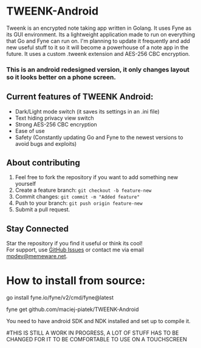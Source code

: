 # TWEENK-Android
Tweenk is an encrypted note taking app written in Golang. It uses Fyne as its GUI environment. Its a lightweight application made to run on everything that Go and Fyne can run on.
I'm planning to update it frequently and add new useful stuff to it so it will become a powerhouse of a note app in the future.
It uses a custom .tweenk extension and AES-256 CBC encryption.
### This is an android redesigned version, it only changes layout so it looks better on a phone screen.

## Current features of TWEENK Android:
* Dark/Light mode switch (it saves its settings in an .ini file)
* Text hiding privacy view switch
* Strong AES-256 CBC encryption
* Ease of use
* Safety (Constantly updating Go and Fyne to the newest versions to avoid bugs and exploits)

## **About contributing**

1. Feel free to fork the repository if you want to add something new yourself
2. Create a feature branch: `git checkout -b feature-new`
3. Commit changes: `git commit -m "Added feature"`
4. Push to your branch: `git push origin feature-new`
5. Submit a pull request.

## **Stay Connected**
Star the repository if you find it useful or think its cool!  
For support, use [GitHub Issues](https://github.com/maciej-piatek/TWEENK-Android/issues) or contact me via email mpdev@memeware.net.

# How to install from source:
go install fyne.io/fyne/v2/cmd/fyne@latest

fyne get github.com/maciej-piatek/TWEENK-Android

You need to have android SDK and NDK installed and set up to compile it.

#THIS IS STILL A WORK IN PROGRESS, A LOT OF STUFF HAS TO BE CHANGED FOR IT TO BE COMFORTABLE TO USE ON A TOUCHSCREEN
